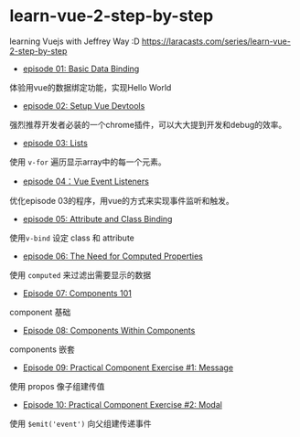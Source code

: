 # learn-vue-2-step-by-step
learning Vuejs with Jeffrey Way :D https://laracasts.com/series/learn-vue-2-step-by-step

- [episode 01: Basic Data Binding](https://laracasts.com/series/learn-vue-2-step-by-step/episodes/1)

体验用vue的数据绑定功能，实现Hello World

- [episode 02: Setup Vue Devtools](https://laracasts.com/series/learn-vue-2-step-by-step/episodes/2)

强烈推荐开发者必装的一个chrome插件，可以大大提到开发和debug的效率。

- [episode 03: Lists](https://laracasts.com/series/learn-vue-2-step-by-step/episodes/3)

使用 `v-for` 遍历显示array中的每一个元素。

- [episode 04：Vue Event Listeners](https://laracasts.com/series/learn-vue-2-step-by-step/episodes/4)

优化episode 03的程序，用vue的方式来实现事件监听和触发。

- [episode 05: Attribute and Class Binding](https://laracasts.com/series/learn-vue-2-step-by-step/episodes/5)

使用`v-bind` 设定 class 和 attribute

- [episode 06: The Need for Computed Properties](https://laracasts.com/series/learn-vue-2-step-by-step/episodes/6)

使用 `computed` 来过滤出需要显示的数据

- [Episode 07: Components 101](https://laracasts.com/series/learn-vue-2-step-by-step/episodes/7)

component 基础

- [Episode 08: Components Within Components](https://laracasts.com/series/learn-vue-2-step-by-step/episodes/8)

components 嵌套

- [Episode 09: Practical Component Exercise #1: Message](https://laracasts.com/series/learn-vue-2-step-by-step/episodes/9)

使用 propos 像子组建传值

- [Episode 10: Practical Component Exercise #2: Modal](https://laracasts.com/series/learn-vue-2-step-by-step/episodes/10)

使用 `$emit('event')` 向父组建传递事件
